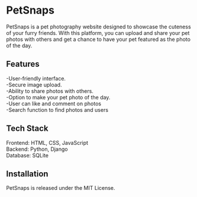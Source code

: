 # PetSnaps
PetSnaps is a pet photography website designed to showcase the cuteness of your furry friends. With this platform, you can upload and share your pet photos with others and get a chance to have your pet featured as the photo of the day.

## Features
-User-friendly interface.<br>
-Secure image upload.<br>
-Ability to share photos with others.<br>
-Option to make your pet photo of the day.<br>
-User can like and comment on photos<br>
-Search function to find photos and users<br>
## Tech Stack
Frontend: HTML, CSS, JavaScript<br>
Backend: Python, Django<br>
Database: SQLite<br>
 
## Installation
 
PetSnaps is released under the MIT License.
